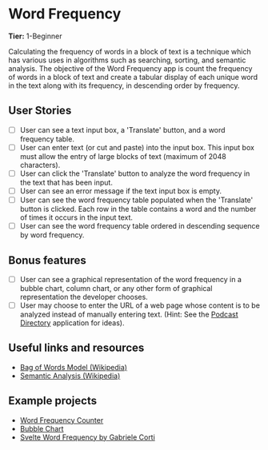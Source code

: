 # Word Frequency

**Tier:** 1-Beginner

Calculating the frequency of words in a block of text is a technique which has
various uses in algorithms such as searching, sorting, and semantic analysis.
The objective of the Word Frequency app is count the frequency of words in a
block of text and create a tabular display of each unique word in the text
along with its frequency, in descending order by frequency.

## User Stories

-   [ ] User can see a text input box, a 'Translate' button, and a word
        frequency table.
-   [ ] User can enter text (or cut and paste) into the input box. This input
        box must allow the entry of large blocks of text (maximum of 2048 characters).
-   [ ] User can click the 'Translate' button to analyze the word frequency in
        the text that has been input.
-   [ ] User can see an error message if the text input box is empty.
-   [ ] User can see the word frequency table populated when the 'Translate'
        button is clicked. Each row in the table contains a word and the number of times
        it occurs in the input text.
-   [ ] User can see the word frequency table ordered in descending sequence
        by word frequency.

## Bonus features

-   [ ] User can see a graphical representation of the word frequency in a
        bubble chart, column chart, or any other form of graphical representation the
        developer chooses.
-   [ ] User may choose to enter the URL of a web page whose content is to be
        analyzed instead of manually entering text. (Hint: See the
        [Podcast Directory](../2-Intermediate/Podcast-Directory-App.md) application for ideas).

## Useful links and resources

-   [Bag of Words Model (Wikipedia)](https://en.wikipedia.org/wiki/Bag-of-words_model)
-   [Semantic Analysis (Wikipedia)](https://en.wikipedia.org/wiki/Sentiment_analysis)

## Example projects

- [Word Frequency Counter](https://codepen.io/maxotar/pen/aLrwJM)
- [Bubble Chart](https://codepen.io/Quendoline/pen/pjELpM)
- [Svelte Word Frequency by Gabriele Corti](https://codepen.io/borntofrappe/pen/QWWWqQM)
